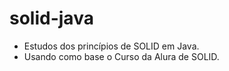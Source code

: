 # solid-java

- Estudos dos princípios de SOLID em Java.
- Usando como base o Curso da Alura de SOLID.
